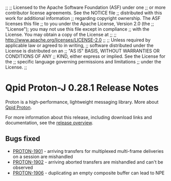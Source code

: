 ;;
;; Licensed to the Apache Software Foundation (ASF) under one
;; or more contributor license agreements.  See the NOTICE file
;; distributed with this work for additional information
;; regarding copyright ownership.  The ASF licenses this file
;; to you under the Apache License, Version 2.0 (the
;; "License"); you may not use this file except in compliance
;; with the License.  You may obtain a copy of the License at
;;
;;   http://www.apache.org/licenses/LICENSE-2.0
;;
;; Unless required by applicable law or agreed to in writing,
;; software distributed under the License is distributed on an
;; "AS IS" BASIS, WITHOUT WARRANTIES OR CONDITIONS OF ANY
;; KIND, either express or implied.  See the License for the
;; specific language governing permissions and limitations
;; under the License.
;;

# Qpid Proton-J 0.28.1 Release Notes

Proton is a high-performance, lightweight messaging library. More
about [Qpid Proton]({{site_url}}/proton/index.html).

For more information about this release, including download links and
documentation, see the [release overview](index.html).


## Bugs fixed

 - [PROTON-1901](https://issues.apache.org/jira/browse/PROTON-1901) - arriving transfers for multiplexed multi-frame deliveries on a session are mishandled
 - [PROTON-1902](https://issues.apache.org/jira/browse/PROTON-1902) - arriving aborted transfers are mishandled and can't be observed
 - [PROTON-1906](https://issues.apache.org/jira/browse/PROTON-1906) - duplicating an empty composite buffer can lead to NPE